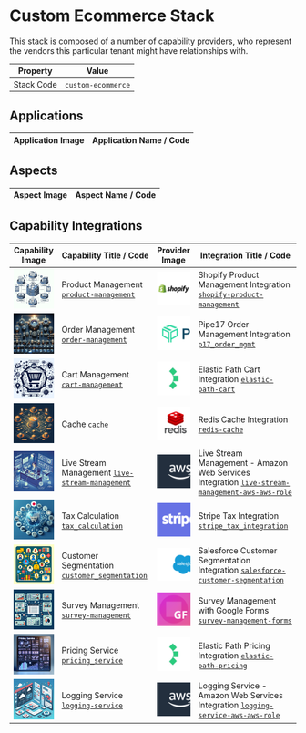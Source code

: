 # Custom Ecommerce Stack
This stack is composed of a number of capability providers, who represent the vendors this particular tenant might have relationships with.

| Property | Value |
|----------|------|
| Stack Code | `custom-ecommerce` |

## Applications

| Application Image | Application Name / Code |
|-------------------|-------------------------|


## Aspects

| Aspect Image | Aspect Name / Code |
|-------------------|-------------------------|

## Capability Integrations

| Capability Image | Capability Title / Code | Provider Image | Integration Title / Code |
|------------------|-------------------------|----------------|--------------------------|
| ![Product Management Capability Square Image](../../capability/product-management/images/product-management_square.png) | Product Management [`product-management`](../../capability/product-management) | ![Shopify Provider Square Image](../../provider/shopify/images/shopify_square.png) | Shopify Product Management Integration [`shopify-product-management`](../../integration/shopify-product-management) |
| ![Order Management Capability Square Image](../../capability/order-management/images/order-management_square.png) | Order Management [`order-management`](../../capability/order-management) | ![Pipe17 Provider Square Image](../../provider/pipe17/images/pipe17_square.png) | Pipe17 Order Management Integration [`p17_order_mgmt`](../../integration/p17_order_mgmt) |
| ![Cart Management Capability Square Image](../../capability/cart-management/images/cart-management_square.png) | Cart Management [`cart-management`](../../capability/cart-management) | ![Elastic Path Provider Square Image](../../provider/elastic-path/images/elastic-path_square.png) | Elastic Path Cart Integration [`elastic-path-cart`](../../integration/elastic-path-cart) |
| ![Cache Capability Square Image](../../capability/cache/images/cache_square.png) | Cache [`cache`](../../capability/cache) | ![Redis Provider Square Image](../../provider/redis/images/redis_square.png) | Redis Cache Integration [`redis-cache`](../../integration/redis-cache) |
| ![Live Stream Management Capability Square Image](../../capability/live-stream-management/images/live-stream-management_square.png) | Live Stream Management [`live-stream-management`](../../capability/live-stream-management) | ![Amazon Web Services Provider Square Image](../../provider/aws/images/aws_square.png) | Live Stream Management - Amazon Web Services Integration [`live-stream-management-aws-aws-role`](../../integration/live-stream-management-aws-aws-role) |
| ![Tax Calculation Capability Square Image](../../capability/tax_calculation/images/tax_calculation_square.png) | Tax Calculation [`tax_calculation`](../../capability/tax_calculation) | ![Stripe Provider Square Image](../../provider/stripe/images/stripe_square.png) | Stripe Tax Integration [`stripe_tax_integration`](../../integration/stripe_tax_integration) |
| ![Customer Segmentation Capability Square Image](../../capability/customer_segmentation/images/customer_segmentation_square.png) | Customer Segmentation [`customer_segmentation`](../../capability/customer_segmentation) | ![Salesforce Provider Square Image](../../provider/salesforce/images/salesforce_square.png) | Salesforce Customer Segmentation Integration [`salesforce-customer-segmentation`](../../integration/salesforce-customer-segmentation) |
| ![Survey Management Capability Square Image](../../capability/survey-management/images/survey-management_square.png) | Survey Management [`survey-management`](../../capability/survey-management) | ![Google Forms Provider Square Image](../../provider/google-forms/images/google-forms_square.png) | Survey Management with Google Forms [`survey-management-forms`](../../integration/survey-management-forms) |
| ![Pricing Service Capability Square Image](../../capability/pricing_service/images/pricing_service_square.png) | Pricing Service [`pricing_service`](../../capability/pricing_service) | ![Elastic Path Provider Square Image](../../provider/elastic-path/images/elastic-path_square.png) | Elastic Path Pricing Integration [`elastic-path-pricing`](../../integration/elastic-path-pricing) |
| ![Logging Service Capability Square Image](../../capability/logging-service/images/logging-service_square.png) | Logging Service [`logging-service`](../../capability/logging-service) | ![Amazon Web Services Provider Square Image](../../provider/aws/images/aws_square.png) | Logging Service - Amazon Web Services Integration [`logging-service-aws-aws-role`](../../integration/logging-service-aws-aws-role) |
